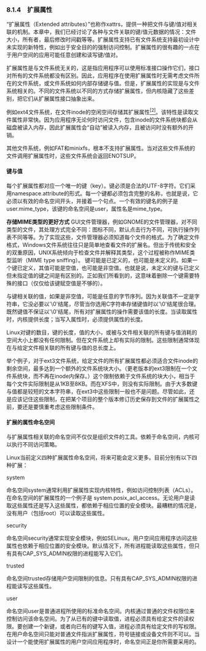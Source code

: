 ### 8.1.4　扩展属性

“扩展属性（Extended attributes）”也称作xattrs，提供一种把文件与键/值对相关联的机制。本章中，我们已经讨论了各种与文件关联的键/值元数据的情况：文件大小，所有者，最后修改时间戳等等。扩展属性支持已有文件系统支持最初设计中未实现的新特性，例如出于安全目的的强制访问控制。扩展属性的很有趣的一点在于用户空间的应用可能任意创建和读写键/值对。

扩展属性是与文件系统无关的，这是指应用程序可以使用标准接口操作它们，接口对所有的文件系统都没有区别。因此，应用程序在使用扩展属性时无需考虑文件所在的文件系统，或文件系统如何内部存储键与值。但是，扩展属性的实现是与文件系统相关的。不同的文件系统以不同的方式存储扩展属性，但内核隐藏了这些差别，把它们从扩展属性接口抽象出来。

例如ext4文件系统，在文件inode的空闲空间存储其扩展属性<a class="my_markdown" href="['#anchor82']"><sup class="my_markdown">[2]</sup></a>。该特性是读取文件属性非常快。因为应用程序无论何时访问文件，包含inode的文件系统块都会从磁盘被读入内存，因此扩展属性会“自动”被读入内存，且被访问时没有额外的开销。

其他文件系统，例如FAT和minixfs，根本不支持扩展属性。当对这些文件系统的文件调用扩展属性时，这些文件系统会返回ENOTSUP。

#### 键与值

每个扩展属性都对应一个唯一的键（key）。键必须是合法的UTF-8字符。它们采用namespace.attribute的形式。每一个键都必须包含完整的名称，也就是说，它必须以有效的命名空间开头，并接着一个句点。一个有效的键名的例子是user.mime_type，该键的命名空间是user，属性名是mime_type。

**存储MIME类型的更好方式** 
 GUI文件管理器，例如GNOME的文件管理器，对不同类型的文件，其处理方式完全不同：图标不同，默认点击行为不同，可执行操作列表不同等等。为了实现这些，文件管理器必须知道每个文件的格式。为了确定文件格式，Windows文件系统往往只是简单地查看文件的扩展名。但出于传统和安全的双重原因，UNIX系统倾向于检查文件并解释其类型，这个过程被称作MIME类型监听（MIME type sniffing）。 
 键可能是已定义的，也可能是未定义的。如果一个键已定义，其值可能是空值，也可能是非空值。也就是说，未定义的键与已定义但未指定值的键之间是有区别的。正如我们所看到的，这意味着删除一个键需要特殊的接口（仅仅给该键赋空值是不够的）。

与键相关联的值，如果是非空值，可能是任意的字节序列。因为关联值不一定是字符串，它没必要以'\0'结尾，尽管当你选用C字符串存储键值时以'\0'结尾很合理。既然键值不保证以'\0'结尾，所有对扩展属性的操作需要该值的长度。当读取属性时，内核提供长度；当写入属性时，必须提供属性的长度。

Linux对键的数目，键的长度，值的大小，或被与文件相关联的所有键与值消耗的空间大小上都没有任何限制。但在文件系统上却有实际的限制。这些限制通常体现在与给定文件相关联的所有键与值的总长度上。

举个例子，对于ext3文件系统，给定文件的所有扩展属性都必须适合文件inode的剩余空间，最多达到一个额外的文件系统块大小。（更老版本的ext3限制在一个文件系统块，而不再在inode内保存。）这个限制依赖于文件系统的块大小，相当于每个文件实际限制是从1KB至8KB。而在XFS中，则没有实际限制。由于大多数键与值都是较短的文本字符串，在ext3中这些限制一般也不是问题。尽管如此，还是应该记住这些限制，在把某个项目的整个版本修订历史保存到文件的扩展属性之前，要还是要慎重考虑这些限制条件。

#### 扩展的属性命名空间

与扩展属性相关联的命名空间不仅仅是组织文件的工具。依赖于命名空间，内核可以执行不同访问策略。

Linux当前定义四种扩展属性命名空间，将来可能会定义更多。目前分别有以下四种扩展：

system

命名空间system通常利用扩展属性实现内核特性，例如访问控制列表（ACLs）。在命名空间的扩展属性的一个例子是 system.posix_acl_access。无论用户是读取这些属性还是写入这些属性，都依赖于相应位置的安全模块。最糟糕的情况是，没有用户（包括root）可以读取这些属性。

security

命名空间security通常实现安全模块，例如SELinux。用户空间应用程序访问这些属性也依赖于相应位置的安全模块。默认情况下，所有进程能读取这些属性，但只有具有CAP_SYS_ADMIN权限的进程能写入它们。

trusted

命名空间trusted存储用户空间限制的信息。只有具有CAP_SYS_ADMIN权限的进程能读写这些属性。

user

命名空间user是普通进程所使用的标准命名空间。内核通过普通的文件权限位来控制访问该命名空间。为了从已有的键中读取值，进程必须具有给定文件的读权限。要创建一个新键，或者向已有的键写入值，进程必须具有给定文件的写权限。在用户命名空间只能对普通文件指派扩展属性，符号链接或设备文件则不可以。当设计一个能使用扩展属性的用户空间应用程序时，命名空间正是你所需要采用的。

